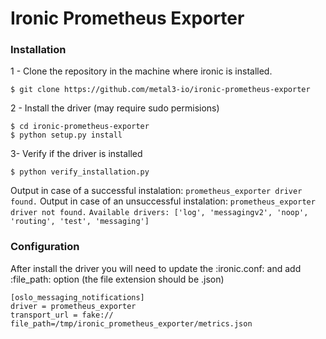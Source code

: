 # Ironic Prometheus Exporter #


### Installation ###

1 - Clone the repository in the machine where ironic is installed.
```
$ git clone https://github.com/metal3-io/ironic-prometheus-exporter
```
2 - Install the driver (may require sudo permisions)
```
$ cd ironic-prometheus-exporter
$ python setup.py install
```
3- Verify if the driver is installed
```
$ python verify_installation.py
```
Output in case of a successful instalation:
`prometheus_exporter driver found.`
Output in case of an unsuccessful instalation:
`prometheus_exporter driver not found.`
`Available drivers: ['log', 'messagingv2', 'noop', 'routing', 'test', 'messaging']`


### Configuration ###

After install the driver you will need to update the :ironic.conf: and add
:file_path: option (the file extension should be .json)

```
[oslo_messaging_notifications]
driver = prometheus_exporter
transport_url = fake://
file_path=/tmp/ironic_prometheus_exporter/metrics.json
```
